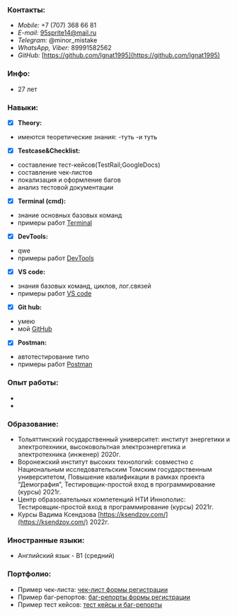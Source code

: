 ### Контакты:                                      

- *Mobile:* +7 (707) 368 66 81                                                   
- *E-mail:* 95sprite14@mail.ru                                 
- *Telegram:* @minor_mistake
- *WhatsApp, Viber:* 89991582562
- *GitHub:* [https://github.com/Ignat1995](https://github.com/Ignat1995) 

### Инфо:
- 27 лет

### Навыки:
- [x] **Theory:**
- имеются теоретические знания:
 -туть
 -и туть
- [x] **Testcase&Checklist:**
- составление тест-кейсов(TestRail;GoogleDocs)
- составление чек-листов
- локализация и оформление багов
- анализ тестовой документации
- [x] **Terminal (cmd):**
- знание основных базовых команд
- примеры работ [Terminal](https://github.com/Ignat1995/Terminal)
- [x] **DevTools:**
- qwe
- примеры работ [DevTools](https://disk.yandex.ru/i/j0wKj1PjWvB6iA)
- [x] **VS code:** 
- знания базовых команд, циклов, лог.связей
- примеры работ [VS code](https://github.com/Ignat1995/JS-code)
- [x] **Git hub:**
- умею
- мой [GitHub](https://github.com/Ignat1995)
- [x] **Postman:**
- автотестирование типо
- примеры работ [Postman](https://github.com/Ignat1995/Postman)

### Опыт работы:
-
-
### Образование:
- Тольяттинский государственный университет:
институт энергетики и электротехники, высоковольтная электроэнергетика и электротехника
(инженер) 2020г.
- Воронежский институт высоких технологий:
совместно с Национальным исследовательским Томским государственным университетом, Повышение
квалификации в рамках проекта “Демография”, Тестировщик-простой вход в программирование (курсы) 2021г.
- Центр образовательных компетенций НТИ
Иннополис: Тестировщик-простой вход в программирование (курсы) 2021г.
- Курсы Вадима Ксендзова [https://ksendzov.com/](https://ksendzov.com/) 2022г.

### Иностранные языки:
- Английский язык - В1 (средний)

### Портфолио:
- Пример чек-листа: [чек-лист формы регистрации](https://docs.google.com/spreadsheets/d/1mYV1ti2Fw7lQYTqO0oiKyAfg9qxLwm0aevDk0C9kxSo/edit#gid=0)
- Пример баг-репортов: [баг-репорты формы регистрации](https://docs.google.com/spreadsheets/d/1mYV1ti2Fw7lQYTqO0oiKyAfg9qxLwm0aevDk0C9kxSo/edit#gid=753364274)
- Пример тест кейсов: [тест кейсы и баг-репорты](https://docs.google.com/spreadsheets/d/1pREPjtdDtNXB-LLr9hpVTsbWP8frbFp_e21R-rZiIYc/edit#gid=0)



